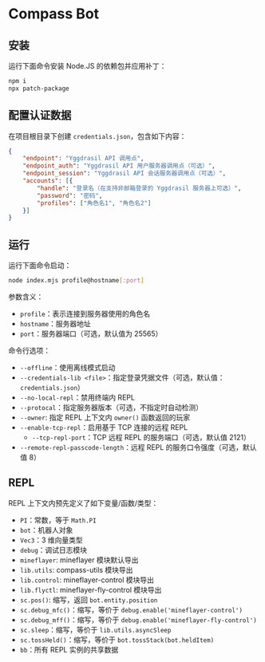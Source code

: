 # Compass Bot

## 安装

运行下面命令安装 Node.JS 的依赖包并应用补丁：

```sh
npm i
npx patch-package
```

## 配置认证数据

在项目根目录下创建 `credentials.json`，包含如下内容：

```json
{
	"endpoint": "Yggdrasil API 调用点",
	"endpoint_auth": "Yggdrasil API 用户服务器调用点（可选）",
	"endpoint_session": "Yggdrasil API 会话服务器调用点（可选）",
	"accounts": [{
		"handle": "登录名（在支持非邮箱登录的 Yggdrasil 服务器上可选）",
		"password": "密码",
		"profiles": ["角色名1", "角色名2"]
	}]
}
```

## 运行

运行下面命令启动：

```sh
node index.mjs profile@hostname[:port]
```

参数含义：

 + `profile`：表示连接到服务器使用的角色名
 + `hostname`：服务器地址
 + `port`：服务器端口（可选，默认值为 25565）

命令行选项：

 + `--offline`：使用离线模式启动
 + `--credentials-lib <file>`：指定登录凭据文件（可选，默认值：`credentials.json`）
 + `--no-local-repl`：禁用终端内 REPL
 + `--protocal`：指定服务器版本（可选，不指定时自动检测）
 + `--owner`: 指定 REPL 上下文内 `owner()` 函数返回的玩家
 + `--enable-tcp-repl`：启用基于 TCP 连接的远程 REPL
   * `--tcp-repl-port`：TCP 远程 REPL 的服务端口（可选，默认值 2121）
 + `--remote-repl-passcode-length`：远程 REPL 的服务口令强度（可选，默认值 8）

## REPL

REPL 上下文内预先定义了如下变量/函数/类型：

 + `PI`：常数，等于 `Math.PI`
 + `bot`：机器人对象
 + `Vec3`：3 维向量类型
 + `debug`：调试日志模块
 + `mineflayer`: mineflayer 模块默认导出
 + `lib.utils`: compass-utils 模块导出
 + `lib.control`: mineflayer-control 模块导出
 + `lib.flyctl`: mineflayer-fly-control 模块导出
 + `sc.pos()`: 缩写，返回 `bot.entity.position`
 + `sc.debug_mfc()`：缩写，等价于 `debug.enable('mineflayer-control')`
 + `sc.debug_mff()`：缩写，等价于 `debug.enable('mineflayer-fly-control')`
 + `sc.sleep`：缩写，等价于 `lib.utils.asyncSleep`
 + `sc.tossHeld()`：缩写，等价于 `bot.tossStack(bot.heldItem)`
 + `bb`：所有 REPL 实例的共享数据
